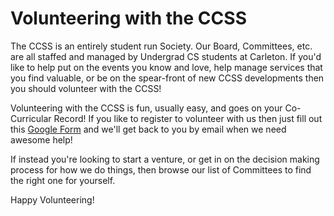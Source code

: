 <h1>Volunteering with the CCSS</h1>

The CCSS is an entirely student run Society. Our Board, Committees, etc. are
all staffed and managed by Undergrad CS students at Carleton. If you'd like to
help put on the events you know and love, help manage services that you find
valuable, or be on the spear-front of new CCSS developments then you should
volunteer with the CCSS!

Volunteering with the CCSS is fun, usually easy, and goes on your Co-Curricular
Record! If you like to register to volunteer with us then just fill out this
[Google Form](http://goo.gl/forms/7VuHBF3HXG) and we'll get back to you by
email when we need awesome help!

If instead you're looking to start a venture, or get in on the decision making
process for how we do things, then browse our list of Committees to find the
right one for yourself.

Happy Volunteering!

